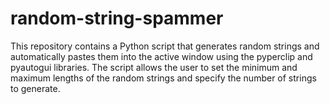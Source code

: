 # random-string-spammer
This repository contains a Python script that generates random strings and automatically pastes them into the active window using the pyperclip and pyautogui libraries. The script allows the user to set the minimum and maximum lengths of the random strings and specify the number of strings to generate.
